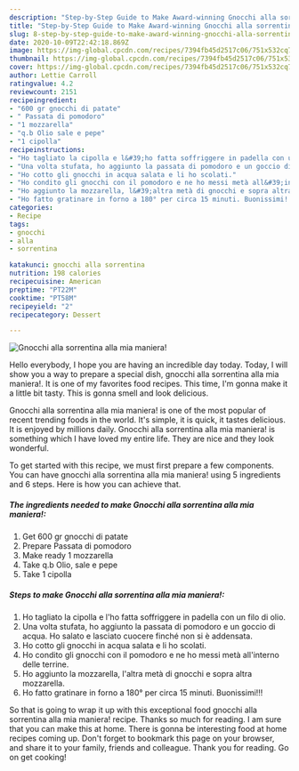 ```yaml
---
description: "Step-by-Step Guide to Make Award-winning Gnocchi alla sorrentina alla mia maniera!"
title: "Step-by-Step Guide to Make Award-winning Gnocchi alla sorrentina alla mia maniera!"
slug: 8-step-by-step-guide-to-make-award-winning-gnocchi-alla-sorrentina-alla-mia-maniera
date: 2020-10-09T22:42:18.869Z
image: https://img-global.cpcdn.com/recipes/7394fb45d2517c06/751x532cq70/gnocchi-alla-sorrentina-alla-mia-maniera-recipe-main-photo.jpg
thumbnail: https://img-global.cpcdn.com/recipes/7394fb45d2517c06/751x532cq70/gnocchi-alla-sorrentina-alla-mia-maniera-recipe-main-photo.jpg
cover: https://img-global.cpcdn.com/recipes/7394fb45d2517c06/751x532cq70/gnocchi-alla-sorrentina-alla-mia-maniera-recipe-main-photo.jpg
author: Lettie Carroll
ratingvalue: 4.2
reviewcount: 2151
recipeingredient:
- "600 gr gnocchi di patate"
- " Passata di pomodoro"
- "1 mozzarella"
- "q.b Olio sale e pepe"
- "1 cipolla"
recipeinstructions:
- "Ho tagliato la cipolla e l&#39;ho fatta soffriggere in padella con un filo di olio."
- "Una volta stufata, ho aggiunto la passata di pomodoro e un goccio di acqua. Ho salato e lasciato cuocere finché non si è addensata."
- "Ho cotto gli gnocchi in acqua salata e li ho scolati."
- "Ho condito gli gnocchi con il pomodoro e ne ho messi metà all&#39;interno delle terrine."
- "Ho aggiunto la mozzarella, l&#39;altra metà di gnocchi e sopra altra mozzarella."
- "Ho fatto gratinare in forno a 180° per circa 15 minuti. Buonissimi!!!"
categories:
- Recipe
tags:
- gnocchi
- alla
- sorrentina

katakunci: gnocchi alla sorrentina 
nutrition: 198 calories
recipecuisine: American
preptime: "PT22M"
cooktime: "PT58M"
recipeyield: "2"
recipecategory: Dessert

---
```



![Gnocchi alla sorrentina alla mia maniera!](https://img-global.cpcdn.com/recipes/7394fb45d2517c06/751x532cq70/gnocchi-alla-sorrentina-alla-mia-maniera-recipe-main-photo.jpg)

Hello everybody, I hope you are having an incredible day today. Today, I will show you a way to prepare a special dish, gnocchi alla sorrentina alla mia maniera!. It is one of my favorites food recipes. This time, I'm gonna make it a little bit tasty. This is gonna smell and look delicious.

Gnocchi alla sorrentina alla mia maniera! is one of the most popular of recent trending foods in the world. It's simple, it is quick, it tastes delicious. It is enjoyed by millions daily. Gnocchi alla sorrentina alla mia maniera! is something which I have loved my entire life. They are nice and they look wonderful.




To get started with this recipe, we must first prepare a few components. You can have gnocchi alla sorrentina alla mia maniera! using 5 ingredients and 6 steps. Here is how you can achieve that.

<!--inarticleads1-->

##### The ingredients needed to make Gnocchi alla sorrentina alla mia maniera!:

1. Get 600 gr gnocchi di patate
1. Prepare  Passata di pomodoro
1. Make ready 1 mozzarella
1. Take q.b Olio, sale e pepe
1. Take 1 cipolla




<!--inarticleads2-->

##### Steps to make Gnocchi alla sorrentina alla mia maniera!:

1. Ho tagliato la cipolla e l&#39;ho fatta soffriggere in padella con un filo di olio.
1. Una volta stufata, ho aggiunto la passata di pomodoro e un goccio di acqua. Ho salato e lasciato cuocere finché non si è addensata.
1. Ho cotto gli gnocchi in acqua salata e li ho scolati.
1. Ho condito gli gnocchi con il pomodoro e ne ho messi metà all&#39;interno delle terrine.
1. Ho aggiunto la mozzarella, l&#39;altra metà di gnocchi e sopra altra mozzarella.
1. Ho fatto gratinare in forno a 180° per circa 15 minuti. Buonissimi!!!




So that is going to wrap it up with this exceptional food gnocchi alla sorrentina alla mia maniera! recipe. Thanks so much for reading. I am sure that you can make this at home. There is gonna be interesting food at home recipes coming up. Don't forget to bookmark this page on your browser, and share it to your family, friends and colleague. Thank you for reading. Go on get cooking!
